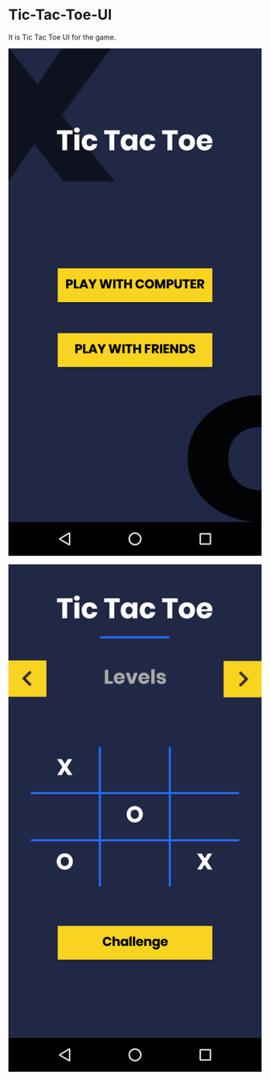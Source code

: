 # Tic-Tac-Toe-UI
It is Tic Tac Toe UI for the game.

![Continuation indent](docs/image1.png)
 
![Continuation indent](docs/image2.png)
